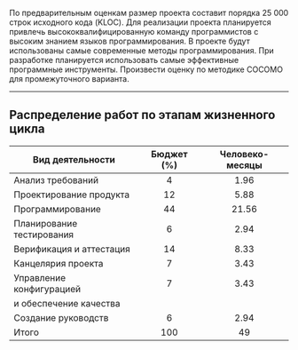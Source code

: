 По предварительным оценкам размер проекта составит порядка 25 000 строк
исходного кода (KLOC). Для реализации проекта планируется привлечь
высококвалифицированную команду программистов с высоким знанием языков
программирования. В проекте будут использованы самые современные методы
программирования. При разработке планируется использовать самые эффективные
программные инструменты. Произвести оценку по методике COCOMO для
промежуточного варианта.
***
## Распределение работ по этапам жизненного цикла
|Вид деятельности         |Бюджет (%)|Человеко-месяцы|
|-------------------------|:--------:|:-------------:|
|Анализ требований        |4         |1.96           |
|Проектирование продукта  |12        |5.88           |
|Программирование         |44        |21.56          |
|Планирование тестирования|6         |2.94           |
|Верификация и аттестация |14        |8.33           |
|Канцелярия проекта       |7         |3.43           |
|Управление конфигурацией |7         |3.43           |
|и обеспечение качества   |          |               |
|Создание руководств      |6         |2.94           |
|Итого                    |100       |49             |


